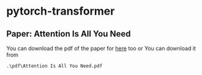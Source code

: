# pytorch-transformer

## Paper: Attention Is All You Need
You can download the pdf of the paper for [here](https://arxiv.org/pdf/1706.03762.pdf) too 
or You can download it from
```
.\pdf\Attention Is All You Need.pdf
```
